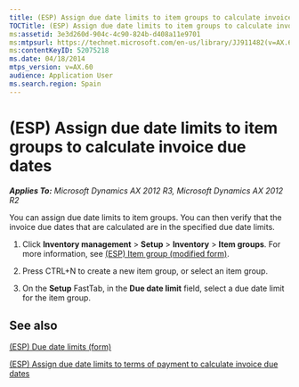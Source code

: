 ```yaml
---
title: (ESP) Assign due date limits to item groups to calculate invoice due dates
TOCTitle: (ESP) Assign due date limits to item groups to calculate invoice due dates
ms:assetid: 3e3d260d-904c-4c90-824b-d408a11e9701
ms:mtpsurl: https://technet.microsoft.com/en-us/library/JJ911482(v=AX.60)
ms:contentKeyID: 52075218
ms.date: 04/18/2014
mtps_version: v=AX.60
audience: Application User
ms.search.region: Spain
---
```


# (ESP) Assign due date limits to item groups to calculate invoice due dates 


_**Applies To:** Microsoft Dynamics AX 2012 R3, Microsoft Dynamics AX 2012 R2_

You can assign due date limits to item groups. You can then verify that the invoice due dates that are calculated are in the specified due date limits.

1.  Click **Inventory management** \> **Setup** \> **Inventory** \> **Item groups**. For more information, see [(ESP) Item group (modified form)](https://technet.microsoft.com/en-us/library/jj923620\(v=ax.60\)).

2.  Press CTRL+N to create a new item group, or select an item group.

3.  On the **Setup** FastTab, in the **Due date limit** field, select a due date limit for the item group.

## See also

[(ESP) Due date limits (form)](https://technet.microsoft.com/en-us/library/jj923623\(v=ax.60\))

[(ESP) Assign due date limits to terms of payment to calculate invoice due dates](esp-assign-due-date-limits-to-terms-of-payment-to-calculate-invoice-due-dates.md)

  



